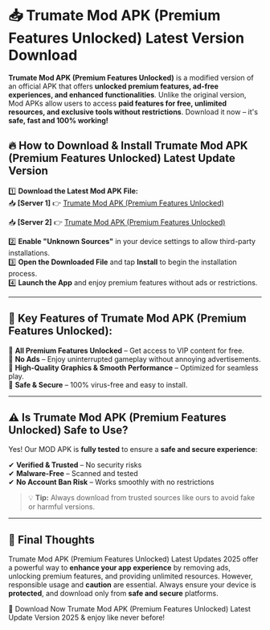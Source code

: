 # 📥 Trumate Mod APK (Premium Features Unlocked) Latest Version Download

**Trumate Mod APK (Premium Features Unlocked)** is a modified version of an official APK that offers **unlocked premium features, ad-free experiences, and enhanced functionalities**. Unlike the original version, Mod APKs allow users to access **paid features for free, unlimited resources, and exclusive tools without restrictions**. Download it now – it's **safe, fast and 100% working!**

## 🔥 **How to Download & Install Trumate Mod APK (Premium Features Unlocked) Latest Update Version**

1️⃣ **Download the Latest Mod APK File:**  
📥 **[Server 1]** 👉 [Trumate Mod APK (Premium Features Unlocked)](https://hapymods.com?title=Trumate+Mod+APK+(Premium+Features+Unlocked))

📥 **[Server 2]** 👉 [Trumate Mod APK (Premium Features Unlocked)](https://hapymods.com?title=Trumate+Mod+APK+(Premium+Features+Unlocked))

2️⃣ **Enable "Unknown Sources"** in your device settings to allow third-party installations.  
3️⃣ **Open the Downloaded File** and tap **Install** to begin the installation process.  
4️⃣ **Launch the App** and enjoy premium features without ads or restrictions.

---

## 🌟 **Key Features of Trumate Mod APK (Premium Features Unlocked):**
 
🔽 **All Premium Features Unlocked** – Get access to VIP content for free.  
🔽 **No Ads** – Enjoy uninterrupted gameplay without annoying advertisements.  
🔽 **High-Quality Graphics & Smooth Performance** – Optimized for seamless play.  
🔽 **Safe & Secure** – 100% virus-free and easy to install.  

---

## ⚠️ **Is Trumate Mod APK (Premium Features Unlocked) Safe to Use?**

Yes! Our MOD APK is **fully tested** to ensure a **safe and secure experience**:

✔ **Verified & Trusted** – No security risks  
✔ **Malware-Free** – Scanned and tested  
✔ **No Account Ban Risk** – Works smoothly with no restrictions

> 💡 **Tip:** Always download from trusted sources like ours to avoid fake or harmful versions.

---

## 📌 **Final Thoughts**
 
Trumate Mod APK (Premium Features Unlocked) Latest Updates 2025 offer a powerful way to **enhance your app experience** by removing ads, unlocking premium features, and providing unlimited resources. However, responsible usage and **caution** are essential. Always ensure your device is **protected**, and download only from **safe and secure** platforms.  

🔽 Download Now Trumate Mod APK (Premium Features Unlocked) Latest Update Version 2025 & enjoy like never before!